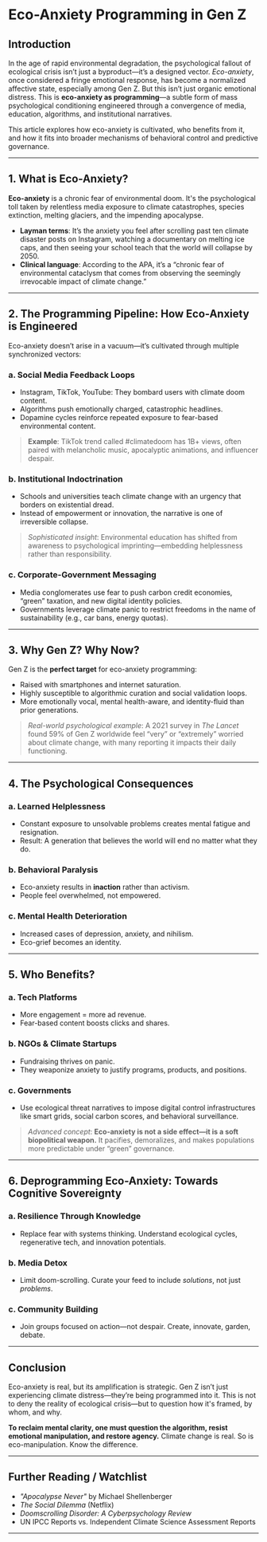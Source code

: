 # Eco-Anxiety Programming in Gen Z

## Introduction

In the age of rapid environmental degradation, the psychological fallout of ecological crisis isn’t just a byproduct—it’s a designed vector. *Eco-anxiety*, once considered a fringe emotional response, has become a normalized affective state, especially among Gen Z. But this isn’t just organic emotional distress. This is **eco-anxiety as programming**—a subtle form of mass psychological conditioning engineered through a convergence of media, education, algorithms, and institutional narratives.

This article explores how eco-anxiety is cultivated, who benefits from it, and how it fits into broader mechanisms of behavioral control and predictive governance.

---

## 1. What is Eco-Anxiety?

**Eco-anxiety** is a chronic fear of environmental doom. It's the psychological toll taken by relentless media exposure to climate catastrophes, species extinction, melting glaciers, and the impending apocalypse.

- **Layman terms**: It’s the anxiety you feel after scrolling past ten climate disaster posts on Instagram, watching a documentary on melting ice caps, and then seeing your school teach that the world will collapse by 2050.
- **Clinical language**: According to the APA, it’s a “chronic fear of environmental cataclysm that comes from observing the seemingly irrevocable impact of climate change.”

---

## 2. The Programming Pipeline: How Eco-Anxiety is Engineered

Eco-anxiety doesn’t arise in a vacuum—it’s cultivated through multiple synchronized vectors:

### a. **Social Media Feedback Loops**
- Instagram, TikTok, YouTube: They bombard users with climate doom content.
- Algorithms push emotionally charged, catastrophic headlines.
- Dopamine cycles reinforce repeated exposure to fear-based environmental content.

> **Example**: TikTok trend called #climatedoom has 1B+ views, often paired with melancholic music, apocalyptic animations, and influencer despair.

### b. **Institutional Indoctrination**
- Schools and universities teach climate change with an urgency that borders on existential dread.
- Instead of empowerment or innovation, the narrative is one of irreversible collapse.

> *Sophisticated insight*: Environmental education has shifted from awareness to psychological imprinting—embedding helplessness rather than responsibility.

### c. **Corporate-Government Messaging**
- Media conglomerates use fear to push carbon credit economies, “green” taxation, and new digital identity policies.
- Governments leverage climate panic to restrict freedoms in the name of sustainability (e.g., car bans, energy quotas).

---

## 3. Why Gen Z? Why Now?

Gen Z is the **perfect target** for eco-anxiety programming:

- Raised with smartphones and internet saturation.
- Highly susceptible to algorithmic curation and social validation loops.
- More emotionally vocal, mental health-aware, and identity-fluid than prior generations.

> *Real-world psychological example*: A 2021 survey in *The Lancet* found 59% of Gen Z worldwide feel “very” or “extremely” worried about climate change, with many reporting it impacts their daily functioning.

---

## 4. The Psychological Consequences

### a. **Learned Helplessness**
- Constant exposure to unsolvable problems creates mental fatigue and resignation.
- Result: A generation that believes the world will end no matter what they do.

### b. **Behavioral Paralysis**
- Eco-anxiety results in **inaction** rather than activism.
- People feel overwhelmed, not empowered.

### c. **Mental Health Deterioration**
- Increased cases of depression, anxiety, and nihilism.
- Eco-grief becomes an identity.

---

## 5. Who Benefits?

### a. **Tech Platforms**
- More engagement = more ad revenue.
- Fear-based content boosts clicks and shares.

### b. **NGOs & Climate Startups**
- Fundraising thrives on panic.
- They weaponize anxiety to justify programs, products, and positions.

### c. **Governments**
- Use ecological threat narratives to impose digital control infrastructures like smart grids, social carbon scores, and behavioral surveillance.

> *Advanced concept*: **Eco-anxiety is not a side effect—it is a soft biopolitical weapon.** It pacifies, demoralizes, and makes populations more predictable under “green” governance.

---

## 6. Deprogramming Eco-Anxiety: Towards Cognitive Sovereignty

### a. **Resilience Through Knowledge**
- Replace fear with systems thinking. Understand ecological cycles, regenerative tech, and innovation potentials.

### b. **Media Detox**
- Limit doom-scrolling. Curate your feed to include *solutions*, not just *problems*.

### c. **Community Building**
- Join groups focused on action—not despair. Create, innovate, garden, debate.

---

## Conclusion

Eco-anxiety is real, but its amplification is strategic. Gen Z isn’t just experiencing climate distress—they’re being programmed into it. This is not to deny the reality of ecological crisis—but to question how it's framed, by whom, and why.

**To reclaim mental clarity, one must question the algorithm, resist emotional manipulation, and restore agency.** Climate change is real. So is eco-manipulation. Know the difference.

---

## Further Reading / Watchlist

- *"Apocalypse Never"* by Michael Shellenberger
- *The Social Dilemma* (Netflix)
- *Doomscrolling Disorder: A Cyberpsychology Review*
- UN IPCC Reports vs. Independent Climate Science Assessment Reports

---
